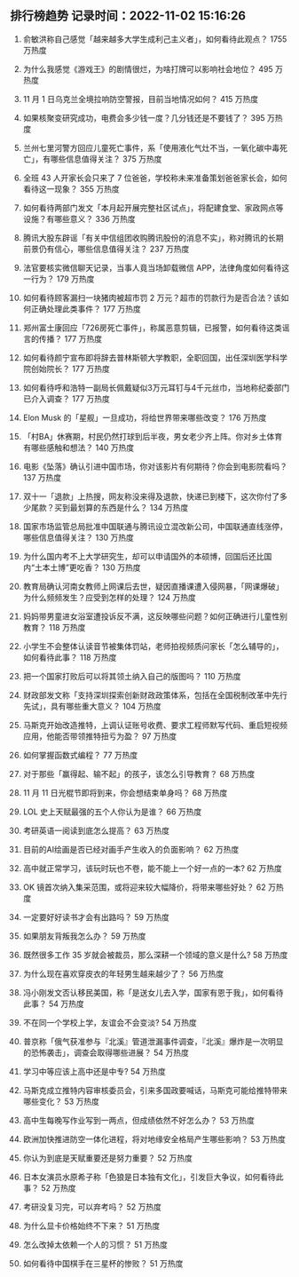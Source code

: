 
## 排行榜趋势 记录时间：2022-11-02 15:16:26
  
  1. 俞敏洪称自己感觉「越来越多大学生成利己主义者」，如何看待此观点？ 1755 万热度
    
  2. 为什么我感觉《游戏王》的剧情很烂，为啥打牌可以影响社会地位？ 495 万热度
    
  3. 11 月 1 日乌克兰全境拉响防空警报，目前当地情况如何？ 415 万热度
    
  4. 如果核聚变研究成功，电费会多少钱一度？几分钱还是不要钱了？ 395 万热度
    
  5. 兰州七里河警方回应儿童死亡事件，系「使用液化气灶不当，一氧化碳中毒死亡」，有哪些信息值得关注？ 375 万热度
    
  6. 全班 43 人开家长会只来了 7 位爸爸，学校称未来准备策划爸爸家长会，如何看待这一现象？ 355 万热度
    
  7. 如何看待两部门发文「本月起开展完整社区试点」，将配建食堂、家政网点等设施？有哪些意义？ 336 万热度
    
  8. 腾讯大股东辟谣「有关中信组团收购腾讯股份的消息不实」，称对腾讯的长期前景仍有信心，哪些信息值得关注？ 237 万热度
    
  9. 法官要核实微信聊天记录，当事人竟当场卸载微信 APP，法律角度如何看待这一行为？ 179 万热度
    
  10. 如何看待顾客漏扫一块猪肉被超市罚 2 万元？超市的罚款行为是否合法？该如何正确处理此类事件？ 177 万热度
    
  11. 郑州富士康回应「726房死亡事件」，称属恶意剪辑，已报警，如何看待这类谣言的传播？ 177 万热度
    
  12. 如何看待颜宁宣布即将辞去普林斯顿大学教职，全职回国，出任深圳医学科学院创始院长？ 177 万热度
    
  13. 如何看待呼和浩特一副局长佩戴疑似3万元耳钉与4千元丝巾，当地称纪委部门已介入调查？ 177 万热度
    
  14. Elon Musk 的「星舰」一旦成功，将给世界带来哪些改变？ 176 万热度
    
  15. 「村BA」休赛期，村民仍然打球到后半夜，男女老少齐上阵。你对乡土体育有哪些感触和想法？ 140 万热度
    
  16. 电影《坠落》确认引进中国市场，你对该影片有何期待？你会到电影院看吗？ 137 万热度
    
  17. 双十一「退款」上热搜，网友称没来得及退款，快递已到楼下，这次你付了多少尾款？买到最划算的东西是什么？ 134 万热度
    
  18. 国家市场监管总局批准中国联通与腾讯设立混改新公司，中国联通直线涨停，哪些信息值得关注？ 130 万热度
    
  19. 为什么国内考不上大学研究生，却可以申请国外的本硕博，回国后还比国内“土本土博”更吃香？ 130 万热度
    
  20. 教育局确认河南女教师上网课后去世，疑因直播课遭入侵网暴，「网课爆破」为什么频频发生？应受到怎样的处理？ 124 万热度
    
  21. 妈妈带男童进女浴室遭投诉反不满，这反映哪些问题？如何正确进行儿童性别教育？ 118 万热度
    
  22. 小学生不会整体认读音节被集体罚站，老师拍视频质问家长「怎么辅导的」，如何看待此事？ 118 万热度
    
  23. 把一个国家打败后可以将其领土纳入自己的版图吗？ 110 万热度
    
  24. 财政部发文称「支持深圳探索创新财政政策体系，包括在全国税制改革中先行先试」，具有哪些重大意义？ 104 万热度
    
  25. 马斯克开始改造推特，上调认证账号收费、要求工程师默写代码、重启短视频应用，他能否带领推特扭亏为盈？ 97 万热度
    
  26. 如何掌握函数式编程？ 77 万热度
    
  27. 对于那些「赢得起、输不起」的孩子，该怎么引导教育？ 68 万热度
    
  28. 11 月 11 日光棍节即将到来，你会想结束单身吗？ 68 万热度
    
  29. LOL 史上天赋最强的五个人你认为是谁？ 66 万热度
    
  30. 考研英语一阅读到底怎么提高？ 63 万热度
    
  31. 目前的AI绘画是否已经对画手产生收入的负面影响？ 62 万热度
    
  32. 高中就正常学习，该玩时玩也不卷，能不能上一个好一点的一本? 62 万热度
    
  33. OK 镜首次纳入集采范围，或将迎来较大幅降价，将带来哪些好处？ 62 万热度
    
  34. 一定要好好读书才会有出路吗？ 59 万热度
    
  35. 如果朋友背叛我怎么办？ 59 万热度
    
  36. 既然很多工作 35 岁就会被裁员，那么深耕一个领域的意义是什么? 58 万热度
    
  37. 为什么现在喜欢穿皮衣的年轻男生越来越少了？ 56 万热度
    
  38. 冯小刚发文否认移民美国，称「是送女儿去入学，国家有恩于我」，如何看待此事？ 54 万热度
    
  39. 不在同一个学校上学，友谊会不会变淡? 54 万热度
    
  40. 普京称「俄气获准参与『北溪』管道泄漏事件调查，『北溪』爆炸是一次明显的恐怖袭击」，调查会取得哪些进展？ 54 万热度
    
  41. 学习中等应该上高中还是中专? 54 万热度
    
  42. 马斯克成立推特内容审核委员会，引来多国政要喊话，马斯克可能给推特带来哪些变化？ 53 万热度
    
  43. 高中生每晚写作业写到一两点，但成绩依然不好怎么办？ 53 万热度
    
  44. 欧洲加快推进防空一体化进程，将对地缘安全格局产生哪些影响？ 53 万热度
    
  45. 你认为到底是天赋重要还是努力重要？ 52 万热度
    
  46. 日本女演员水原希子称「色狼是日本独有文化」，引发巨大争议，如何看待此事？ 52 万热度
    
  47. 考研没复习完，可以弃考吗？ 52 万热度
    
  48. 为什么显卡价格始终不下来？ 51 万热度
    
  49. 怎么改掉太依赖一个人的习惯？ 51 万热度
    
  50. 如何看待中国棋手在三星杯的惨败？ 51 万热度
    